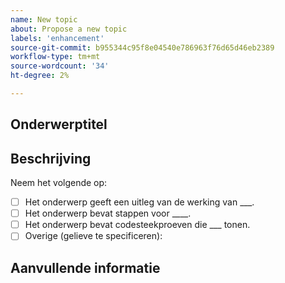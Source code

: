 ```yaml
---
name: New topic
about: Propose a new topic
labels: 'enhancement'
source-git-commit: b955344c95f8e04540e786963f76d65d46eb2389
workflow-type: tm+mt
source-wordcount: '34'
ht-degree: 2%

---
```



## Onderwerptitel

## Beschrijving

<!-- (REQUIRED) Describe the new content. Provide as much detail and as many resources as you can. -->

Neem het volgende op:

- [ ] Het onderwerp geeft een uitleg van de werking van ___.
- [ ] Het onderwerp bevat stappen voor ____.
- [ ] Het onderwerp bevat codesteekproeven die ___ tonen.
- [ ] Overige (gelieve te specificeren):

## Aanvullende informatie

<!-- Thank you for taking the time to report the issue. -->
